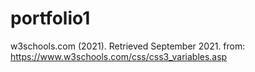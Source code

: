 # portfolio1
w3schools.com (2021). Retrieved September 2021. from: https://www.w3schools.com/css/css3_variables.asp
